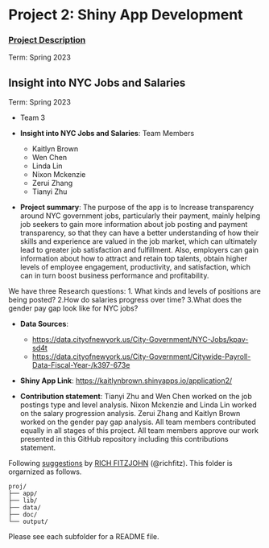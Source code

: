 # Project 2: Shiny App Development

### [Project Description](doc/project2_desc.md)

Term: Spring 2023

## Insight into NYC Jobs and Salaries
Term: Spring 2023

+ Team 3
+ **Insight into NYC Jobs and Salaries**: Team Members
	+ Kaitlyn Brown
	+ Wen Chen
	+ Linda Lin
	+ Nixon Mckenzie
	+ Zerui Zhang
	+ Tianyi Zhu

+ **Project summary**:  The purpose of the app is to Increase transparency around NYC government jobs, particularly their payment, mainly helping job seekers to gain more information about job posting and payment transparency, so that they can have a better understanding of how their skills and experience are valued in the job market, which can ultimately lead to greater job satisfaction and fulfillment. Also, employers can gain information about how to attract and retain top talents,  obtain higher levels of employee engagement, productivity, and satisfaction, which can in turn boost business performance and profitability. 

We have three Research questions: 
	1. What kinds and levels of positions are being posted?
	2.How do salaries progress over time?
	3.What does the gender pay gap look like for NYC jobs?

+ **Data Sources**:
	+ https://data.cityofnewyork.us/City-Government/NYC-Jobs/kpav-sd4t
	+ https://data.cityofnewyork.us/City-Government/Citywide-Payroll-Data-Fiscal-Year-/k397-673e

+ **Shiny App Link**: https://kaitlynbrown.shinyapps.io/application2/

+ **Contribution statement**: Tianyi Zhu and Wen Chen worked on the job postings type and level analysis. Nixon Mckenzie and Linda Lin worked on the salary progression analysis. Zerui Zhang and Kaitlyn Brown worked on the gender pay gap analysis. All team members contributed equally in all stages of this project. All team members approve our work presented in this GitHub repository including this contributions statement. 

Following [suggestions](http://nicercode.github.io/blog/2013-04-05-projects/) by [RICH FITZJOHN](http://nicercode.github.io/about/#Team) (@richfitz). This folder is orgarnized as follows.

```
proj/
├── app/
├── lib/
├── data/
├── doc/
└── output/
```

Please see each subfolder for a README file.

